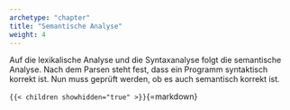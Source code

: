 ```yaml
---
archetype: "chapter"
title: "Semantische Analyse"
weight: 4
---
```



Auf die lexikalische Analyse und die Syntaxanalyse folgt die semantische Analyse. Nach dem
Parsen steht fest, dass ein Programm syntaktisch korrekt ist. Nun muss geprüft werden, ob
es auch semantisch korrekt ist.


`{{< children showhidden="true" >}}`{=markdown}
